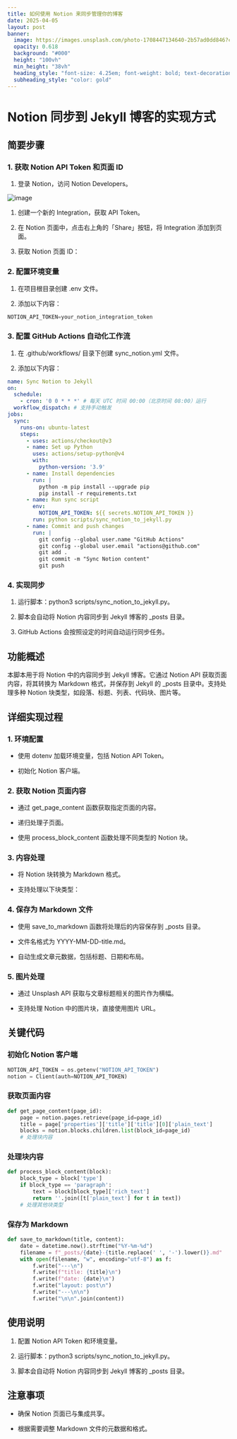 ```yaml
---
title: 如何使用 Notion 来同步管理你的博客
date: 2025-04-05
layout: post
banner:
  image: https://images.unsplash.com/photo-1708447134640-2b57ad0dd846?crop=entropy&cs=tinysrgb&fit=max&fm=jpg&ixid=M3w2OTIwMzJ8MHwxfHJhbmRvbXx8fHx8fHx8fDE3NDM4MjcwMTZ8&ixlib=rb-4.0.3&q=80&w=1080
  opacity: 0.618
  background: "#000"
  height: "100vh"
  min_height: "38vh"
  heading_style: "font-size: 4.25em; font-weight: bold; text-decoration: underline"
  subheading_style: "color: gold"
---
```


# Notion 同步到 Jekyll 博客的实现方式

## 简要步骤

### 1. 获取 Notion API Token 和页面 ID

1. 登录 Notion，访问 Notion Developers。

![image](https://prod-files-secure.s3.us-west-2.amazonaws.com/a7a0cc5a-89b9-4cda-8686-1fba0ca52f40/d19c1afe-dea5-4312-9333-786b0ba83054/image.png?X-Amz-Algorithm=AWS4-HMAC-SHA256&X-Amz-Content-Sha256=UNSIGNED-PAYLOAD&X-Amz-Credential=ASIAZI2LB466XKC75K3V%2F20250405%2Fus-west-2%2Fs3%2Faws4_request&X-Amz-Date=20250405T042336Z&X-Amz-Expires=3600&X-Amz-Security-Token=IQoJb3JpZ2luX2VjEKz%2F%2F%2F%2F%2F%2F%2F%2F%2F%2FwEaCXVzLXdlc3QtMiJHMEUCIQDVBf0pYxbwCN2TP9ifiVrTQq6E7TqRXCEQo4zyq0fWcwIgOqvslSOnIUBcBtcIZoCVutRfB5WdDqBGwMydTeub1wsq%2FwMIJRAAGgw2Mzc0MjMxODM4MDUiDF%2BWUteE7oHQZhgCKCrcA%2BwdoQmzUjNU%2FqthAQ7PjYYoTMVIxm3aRga%2BVCGiqmxmSQHN9hAftIN7YQ%2B3js%2BRi3Av5Eq3Szqqr1RLSzEbowFZjeNDhUZ55NmSHu8wbzWcam4oArCjJgrNlRp%2B1IO78U9QtP2w%2FUyCDZiYN4dQescQcMX582DvSLpGpBFxMvQqWAcpS7%2B3HAZzqyt1SZFLeFNVIswRiBPTMElsWSOOSc2%2BSkm5PZIxVLJsU0%2BZ4fWqk8Dx43U9zP%2FcnafKkkx3%2BRzrw9Npl3GPdTAXyyRAwz%2Bckr%2BKAUMlH6RBaTo89JRnVdf1JQb1NULRRB2p5tQHV4TDrhZqwAlEpl9he2Uz01xiIiYodsw%2BmvEjx3%2B1%2F3trKu2kDbxUC6u8BPalJKfyna2L0aLZIsMGTxZJ6St1Y2BiYLBKQ4XsXlnRgV8mbkzYDe5P2ftIrJLGpoqH36lEqAVvYyjwf743cStKdV%2BGsJQgIWO%2FvkDRVDdPhoJq9KqD9oqgQUJhqD6kxREHkxieJ6XeTcjfu9hNO%2BF55PCQm%2FSRbH%2Faciyueijdga6gSXZB8%2BtKczO2HoTtd87ZNamy7lNdk0Rd5Z2h6LQcYC1%2BLoh7H6Z5U6dePPVfAmq%2Fve%2BfpsBIe52jEYKWPhyjMP7Xwr8GOqUBwjN6uKK3IWq13zBEAxo9faQdyoBJWD%2FdAFRGvDV4sJBiRIq3iBfBoTaL%2FMWSEPhtN%2BdhCp9paJBUsmlVHB3UBg0Yh86HkryTea4%2BeTp%2BtK79RCIgmjinzEFTtNm%2BASe2zFiv%2FyN1n44Hah7D%2ByJznr2jqP9NVDGA9GhFtSK05%2Bls17X5SpwftkI%2BL5%2Bc13urFGjfAjKuL%2FLI4a42eVogzIm%2BOBII&X-Amz-Signature=3b127cc25a261d7bd4f0a04a010ea437aac323b02f75b52ea7297687174ccfa5&X-Amz-SignedHeaders=host&x-id=GetObject)

1. 创建一个新的 Integration，获取 API Token。

1. 在 Notion 页面中，点击右上角的「Share」按钮，将 Integration 添加到页面。

1. 获取 Notion 页面 ID：


### 2. 配置环境变量

1. 在项目根目录创建 .env 文件。

1. 添加以下内容：

```javascript
NOTION_API_TOKEN=your_notion_integration_token
```

### 3. 配置 GitHub Actions 自动化工作流

1. 在 .github/workflows/ 目录下创建 sync_notion.yml 文件。

1. 添加以下内容：

```yaml
name: Sync Notion to Jekyll
on:
  schedule:
    - cron: '0 0 * * *' # 每天 UTC 时间 00:00（北京时间 08:00）运行
  workflow_dispatch: # 支持手动触发
jobs:
  sync:
    runs-on: ubuntu-latest
    steps:
      - uses: actions/checkout@v3
      - name: Set up Python
        uses: actions/setup-python@v4
        with:
          python-version: '3.9'
      - name: Install dependencies
        run: |
          python -m pip install --upgrade pip
          pip install -r requirements.txt
      - name: Run sync script
        env:
          NOTION_API_TOKEN: ${{ secrets.NOTION_API_TOKEN }}
        run: python scripts/sync_notion_to_jekyll.py
      - name: Commit and push changes
        run: |
          git config --global user.name "GitHub Actions"
          git config --global user.email "actions@github.com"
          git add .
          git commit -m "Sync Notion content"
          git push
```

### 4. 实现同步

1. 运行脚本：python3 scripts/sync_notion_to_jekyll.py。

1. 脚本会自动将 Notion 内容同步到 Jekyll 博客的 _posts 目录。

1. GitHub Actions 会按照设定的时间自动运行同步任务。

## 功能概述

本脚本用于将 Notion 中的内容同步到 Jekyll 博客。它通过 Notion API 获取页面内容，将其转换为 Markdown 格式，并保存到 Jekyll 的 _posts 目录中。支持处理多种 Notion 块类型，如段落、标题、列表、代码块、图片等。

## 详细实现过程

### 1. 环境配置

- 使用 dotenv 加载环境变量，包括 Notion API Token。

- 初始化 Notion 客户端。

### 2. 获取 Notion 页面内容

- 通过 get_page_content 函数获取指定页面的内容。

- 递归处理子页面。

- 使用 process_block_content 函数处理不同类型的 Notion 块。

### 3. 内容处理

- 将 Notion 块转换为 Markdown 格式。

- 支持处理以下块类型：


### 4. 保存为 Markdown 文件

- 使用 save_to_markdown 函数将处理后的内容保存到 _posts 目录。

- 文件名格式为 YYYY-MM-DD-title.md。

- 自动生成文章元数据，包括标题、日期和布局。

### 5. 图片处理

- 通过 Unsplash API 获取与文章标题相关的图片作为横幅。

- 支持处理 Notion 中的图片块，直接使用图片 URL。

## 关键代码

### 初始化 Notion 客户端

```python
NOTION_API_TOKEN = os.getenv("NOTION_API_TOKEN")
notion = Client(auth=NOTION_API_TOKEN)
```

### 获取页面内容

```python
def get_page_content(page_id):
    page = notion.pages.retrieve(page_id=page_id)
    title = page['properties']['title']['title'][0]['plain_text']
    blocks = notion.blocks.children.list(block_id=page_id)
    # 处理块内容
```

### 处理块内容

```python
def process_block_content(block):
    block_type = block['type']
    if block_type == 'paragraph':
        text = block[block_type]['rich_text']
        return ''.join([t['plain_text'] for t in text])
    # 处理其他块类型
```

### 保存为 Markdown

```python
def save_to_markdown(title, content):
    date = datetime.now().strftime("%Y-%m-%d")
    filename = f"_posts/{date}-{title.replace(' ', '-').lower()}.md"
    with open(filename, "w", encoding="utf-8") as f:
        f.write("---\n")
        f.write(f"title: {title}\n")
        f.write(f"date: {date}\n")
        f.write("layout: post\n")
        f.write("---\n\n")
        f.write("\n\n".join(content))
```

## 使用说明

1. 配置 Notion API Token 和环境变量。

1. 运行脚本：python3 scripts/sync_notion_to_jekyll.py。

1. 脚本会自动将 Notion 内容同步到 Jekyll 博客的 _posts 目录。

## 注意事项

- 确保 Notion 页面已与集成共享。

- 根据需要调整 Markdown 文件的元数据和格式。